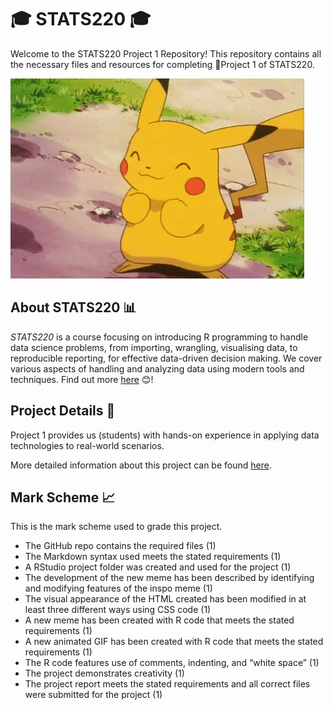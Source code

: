 # 🎓 STATS220 🎓
Welcome to the STATS220 Project 1 Repository! This repository contains all the necessary files and resources for completing 📶Project 1 of STATS220.

![pika](7rCc.gif)

## About STATS220 📊


_STATS220_ is a course focusing on introducing R programming to handle data science problems, from importing, wrangling, visualising data, to reproducible reporting, for effective data-driven decision making. We cover various aspects of handling and analyzing data using modern tools and techniques. Find out more [here](https://courseoutline.auckland.ac.nz/dco/course/STATS/220/1243) 😊! 

## Project Details 🎯

Project 1 provides us (students) with hands-on experience in applying data technologies to real-world scenarios.

More detailed information about this project can be found [here](https://www.stat.auckland.ac.nz/~fergusson/stats220_S124/project1.php).

## Mark Scheme 📈
This is the mark scheme used to grade this project. 
- The GitHub repo contains the required files (1)
- The Markdown syntax used meets the stated requirements (1)
- A RStudio project folder was created and used for the project (1)
- The development of the new meme has been described by identifying and modifying features of the inspo meme (1)
- The visual appearance of the HTML created has been modified in at least three different ways using CSS code (1)
- A new meme has been created with R code that meets the stated requirements (1)
- A new animated GIF has been created with R code that meets the stated requirements (1)
- The R code features use of comments, indenting, and “white space” (1)
- The project demonstrates creativity (1)
- The project report meets the stated requirements and all correct files were submitted for the project (1)
